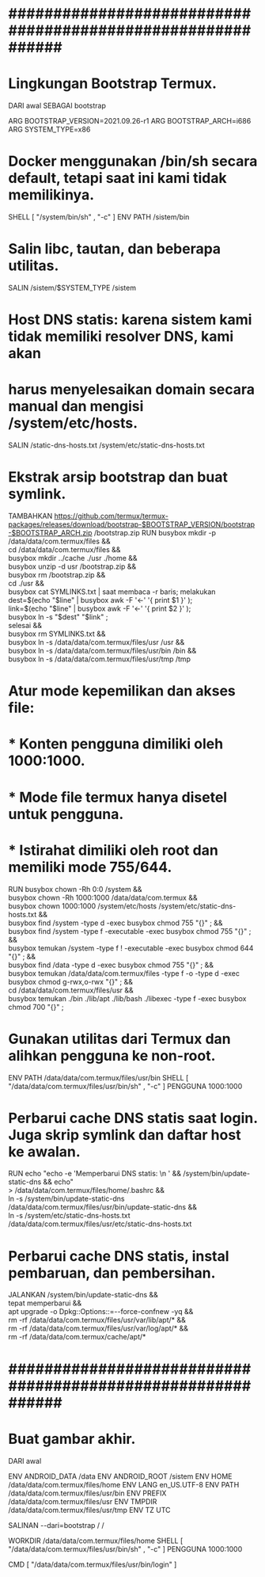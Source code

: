 # ############################################################ ##################################
# Lingkungan Bootstrap Termux.
DARI awal SEBAGAI bootstrap

ARG BOOTSTRAP_VERSION=2021.09.26-r1
ARG BOOTSTRAP_ARCH=i686
ARG SYSTEM_TYPE=x86

# Docker menggunakan /bin/sh secara default, tetapi saat ini kami tidak memilikinya.
SHELL [ "/system/bin/sh" , "-c" ]
ENV PATH /sistem/bin

# Salin libc, tautan, dan beberapa utilitas.
SALIN /sistem/$SYSTEM_TYPE /sistem

# Host DNS statis: karena sistem kami tidak memiliki resolver DNS, kami akan
# harus menyelesaikan domain secara manual dan mengisi /system/etc/hosts.
SALIN /static-dns-hosts.txt /system/etc/static-dns-hosts.txt

# Ekstrak arsip bootstrap dan buat symlink.
TAMBAHKAN https://github.com/termux/termux-packages/releases/download/bootstrap-$BOOTSTRAP_VERSION/bootstrap-$BOOTSTRAP_ARCH.zip /bootstrap.zip
RUN busybox mkdir -p /data/data/com.termux/files && \
    cd /data/data/com.termux/files && \
    busybox mkdir ../cache ./usr ./home && \
    busybox unzip -d usr /bootstrap.zip && \
    busybox rm /bootstrap.zip && \
    cd ./usr && \
    busybox cat SYMLINKS.txt | saat membaca -r baris; melakukan \
      dest=$(echo "$line" | busybox awk -F '←'  '{ print $1 }' ); \
      link=$(echo "$line" | busybox awk -F '←'  '{ print $2 }' ); \
      busybox ln -s "$dest"  "$link" ; \
    selesai && \
    busybox rm SYMLINKS.txt && \
    busybox ln -s /data/data/com.termux/files/usr /usr && \
    busybox ln -s /data/data/com.termux/files/usr/bin /bin && \
    busybox ln -s /data/data/com.termux/files/usr/tmp /tmp

# Atur mode kepemilikan dan akses file:
# * Konten pengguna dimiliki oleh 1000:1000.
# * Mode file termux hanya disetel untuk pengguna.
# * Istirahat dimiliki oleh root dan memiliki mode 755/644.
RUN busybox chown -Rh 0:0 /system && \
    busybox chown -Rh 1000:1000 /data/data/com.termux && \
    busybox chown 1000:1000 /system/etc/hosts /system/etc/static-dns-hosts.txt && \
    busybox find /system -type d -exec busybox chmod 755 "{}"  \; && \
    busybox find /system -type f -executable -exec busybox chmod 755 "{}"  \; && \
    busybox temukan /system -type f ! -executable -exec busybox chmod 644 "{}"  \; && \
    busybox find /data -type d -exec busybox chmod 755 "{}"  \; && \
    busybox temukan /data/data/com.termux/files -type f -o -type d -exec busybox chmod g-rwx,o-rwx "{}"  \; && \
    cd /data/data/com.termux/files/usr && \
    busybox temukan ./bin ./lib/apt ./lib/bash ./libexec -type f -exec busybox chmod 700 "{}"  \;

# Gunakan utilitas dari Termux dan alihkan pengguna ke non-root.
ENV PATH /data/data/com.termux/files/usr/bin
SHELL [ "/data/data/com.termux/files/usr/bin/sh" , "-c" ]
PENGGUNA 1000:1000

# Perbarui cache DNS statis saat login. Juga skrip symlink dan daftar host ke awalan.
RUN echo "echo -e 'Memperbarui DNS statis: \n ' && /system/bin/update-static-dns && echo" \
    > /data/data/com.termux/files/home/.bashrc && \
    ln -s /system/bin/update-static-dns /data/data/com.termux/files/usr/bin/update-static-dns && \
    ln -s /system/etc/static-dns-hosts.txt /data/data/com.termux/files/usr/etc/static-dns-hosts.txt

# Perbarui cache DNS statis, instal pembaruan, dan pembersihan.
JALANKAN /system/bin/update-static-dns && \
    tepat memperbarui && \
    apt upgrade -o Dpkg::Options::=--force-confnew -yq && \
    rm -rf /data/data/com.termux/files/usr/var/lib/apt/* && \
    rm -rf /data/data/com.termux/files/usr/var/log/apt/* && \
    rm -rf /data/data/com.termux/cache/apt/*

# ############################################################ ##################################
# Buat gambar akhir.
DARI awal

ENV ANDROID_DATA /data
ENV ANDROID_ROOT /sistem
ENV HOME /data/data/com.termux/files/home
ENV LANG en_US.UTF-8
ENV PATH /data/data/com.termux/files/usr/bin
ENV PREFIX /data/data/com.termux/files/usr
ENV TMPDIR /data/data/com.termux/files/usr/tmp
ENV TZ UTC

SALINAN --dari=bootstrap / /

WORKDIR /data/data/com.termux/files/home
SHELL [ "/data/data/com.termux/files/usr/bin/sh" , "-c" ]
PENGGUNA 1000:1000

CMD [ "/data/data/com.termux/files/usr/bin/login" ]
